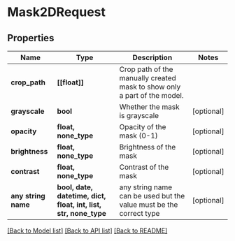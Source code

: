 # Mask2DRequest


## Properties
Name | Type | Description | Notes
------------ | ------------- | ------------- | -------------
**crop_path** | **[[float]]** | Crop path of the manually created mask to show only a part of the model. | 
**grayscale** | **bool** | Whether the mask is grayscale | [optional] 
**opacity** | **float, none_type** | Opacity of the mask (0-1) | [optional] 
**brightness** | **float, none_type** | Brightness of the mask | [optional] 
**contrast** | **float, none_type** | Contrast of the mask | [optional] 
**any string name** | **bool, date, datetime, dict, float, int, list, str, none_type** | any string name can be used but the value must be the correct type | [optional]

[[Back to Model list]](../README.md#documentation-for-models) [[Back to API list]](../README.md#documentation-for-api-endpoints) [[Back to README]](../README.md)


